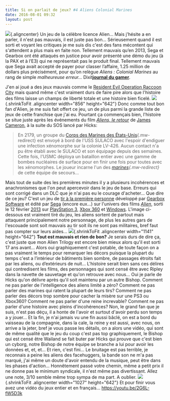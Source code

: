 ```yaml
---
title: Si on parlait de jeux? #4 Aliens Colonial Marines
date: 2016-08-01 09:32
layout: post
---
```


![](http://download.tuxfamily.org/passionlinux/images/jpg/aliencolonialheader.jpg){.aligncenter}
Un jeu de la célèbre licence Alien... Mais j’hésite a en parler, il
n'est pas mauvais, il est juste pas bon... Sérieusement quand il est
sorti et voyant les critiques je me suis dis c'est des fans mécontent
qui s'attendent a plus mais en faite non. Tellement mauvais qu’en 2013,
Sega et Gearbox ont été attaqués en justice pour avoir présenté une
démo du jeu (à la PAX et à l’E3) qui ne représentait pas le produit
final. Tellement mauvais que Sega avait accepté de payer pour classer
l’affaire, 1.25 million de dollars plus précisément, pour qu’on relègue
*Aliens : Colonial Marines* au rang de simple *malheureuse erreur...*
Dixit[**journal du
gamer**](http://www.journaldugamer.com/2014/09/04/sega-gearbox-aliens-colonial-marines/).  
<!--more-->  
J'en ai joué a des jeux mauvais comme le [Resident Evil Operation
Raccoon
City](https://fr.wikipedia.org/wiki/Resident_Evil:_Operation_Raccoon_City)
mais quand même c'est vraiment durs de faire pire alors que l'histoire
des films laisse un champs de liberté totale et une histoire bien
ficelé.
![](http://download.tuxfamily.org/passionlinux/images/jpg/residentevilorc.jpg){.shrinkToFit
.aligncenter width="856" height="642"} Donc comme tout bon fan d'Alien,
je me suis fait offert ce jeu, un de plus parmi la grande liste de jeux
de cette franchise que j'ai eu. Pourtant ça commençais bien, l'histoire
se situe juste après les événements du film *[Aliens, le
retour](https://fr.wikipedia.org/wiki/Aliens,_le_retour "Aliens, le retour")*
de [James
Cameron](https://fr.wikipedia.org/wiki/James_Cameron "James Cameron"), à
la suite du SOS lancé par Hicks:  

> En 2179, un groupe du [Corps des Marines des
> États-Unis](https://fr.wikipedia.org/wiki/Corps_des_Marines_des_%C3%89tats-Unis "Corps des Marines des États-Unis"){.mw-redirect}
> est envoyé à bord de l'USS SULACO avec l'espoir d'endiguer une
> infection xénomorphe sur la colonie LV-426. Aucun contact n'a pu être
> établi avec le SULACO et son équipage depuis des semaines. Cette fois,
> l'USMC déploya un bataillon entier avec une gamme de bombes nucléaires
> de surface pour en finir une fois pour toutes avec les xénomorphes. Le
> joueur incarne l'un des *<span class="lang-en"
> lang="en">[marines](https://fr.wikipedia.org/wiki/Corps_des_Marines_des_%C3%89tats-Unis "Corps des Marines des États-Unis"){.mw-redirect}</span>*
> de cette équipe de secours…
> </p>

Mais tout de suite des les premières minutes il y a plusieurs
incohérences et anachronismes que l'on peut apercevoir dans le jeu de
base. Erreurs qui sont corrigé dans un DLC que je n'ai pas eu le courage
d'acheter... Que dire de ce jeu? C'est un jeu de [tir à la première
personne](https://fr.wikipedia.org/wiki/Jeu_de_tir_%C3%A0_la_premi%C3%A8re_personne "Jeu de tir à la première personne")
développé par [Gearbox
Software](https://fr.wikipedia.org/wiki/Gearbox_Software "Gearbox Software")
et édité par [Sega](https://fr.wikipedia.org/wiki/Sega "Sega") (encore
eux...) sur l'univers des films
*[Alien](https://fr.wikipedia.org/wiki/Univers_d%27Alien "Univers d'Alien")*,
sorti le 12 février
[2013](https://fr.wikipedia.org/wiki/2013_en_jeu_vid%C3%A9o "2013 en jeu vidéo")
sur [PlayStation
3](https://fr.wikipedia.org/wiki/PlayStation_3 "PlayStation 3"), [Xbox
360](https://fr.wikipedia.org/wiki/Xbox_360 "Xbox 360") et
[Windows](https://fr.wikipedia.org/wiki/Microsoft_Windows "Microsoft Windows").
L'image ci-dessous est vraiment tiré du jeu, les aliens sortent de
partout mais attaquent principalement notre personnage, de plus les
autres gars de l'escouade sont soit mauvais au tir soit ils ne sont pas
militaires, bref faut pas compter sur leurs aides...
![](http://download.tuxfamily.org/passionlinux/images/jpg/aliencolonial.jpg){.shrinkToFit
.aligncenter width="1141" height="642"} **Tout est mauvais et rien de
bon?** Je serais durs de dire ça, c'est juste que mon Alien Trilogy est
encore bien mieux alors qu'il est sorti 17 ans avant... Alors oui
graphiquement c'est potable, de toute façon on a pas vraiment le temps
pour remarquer les décors puisque la plupart du temps c'est a
l’intérieur de bâtiments bien sombre, de passages étroits fait par les
aliens, ou d’extérieurs de nuit... L'histoire serait bien sans ces
délires qui contredisent les films, des personnages qui sont censé être
avec Ripley dans la navette de sauvetage et qu'on retrouve avec nous...
Oui je parle de Hicks qu'on délivre après qu'il soit maintenu par un
autre Bishop. Comment ne pas parler de l'intelligence des aliens limité
a zéro? Comment ne pas parler des marines qui ratent la plupart de leurs
tirs? Comment ne pas parler des décors trop sombre pour cacher la misère
sur une PS3 ou Xbox360? Comment ne pas parler d'une reine increvable?
Comment ne pas parler d'une histoire avec pleins d'incohérences? Non, le
grand fan que je suis, n'est pas déçu, il a honte de l'avoir et surtout
d'avoir perdu son temps a y jouer... Et la fin, je n'ai jamais vu une
fin aussi bâclé, on est a bord du vaisseau de la compagnie, dans la
cale, la reine y est aussi, avec nous, on arrive a la jeter, bref je
vous passe les détails, on a alors une vidéo, qui sont de même qualité
que le jeu du coup c'est pas top graphiquement, le Bishop qui est censé
être Wailand se fait buter par Hicks qui prouve que c'est bien un
cyborg, notre Bishop de notre équipe se branche a lui pour avoir les
données et, et, et... Et rien, c'est fini... Le bruitage est pas
terrible, je reconnais a peine les aliens des facehuggers, la bande son
ne m'a pas marqué, j'ai même un doute d'avoir entendu de la musique,
peut être dans les phases d'action... Honnêtement passé votre chemin,
même a petit prix il ne donne pas le minimum syndicale, il n'est même
pas divertissant. Allez une note, 3/10 semble même trop sympa de ma
part. A oublier.
![](http://download.tuxfamily.org/passionlinux/images/jpg/aliencolonial2.jpg){.shrinkToFit
.aligncenter width="1027" height="642"} Et pour finir vous avez une
vidéo du jeux entier et en français... https://youtu.be/2G6L-fW5D3k
